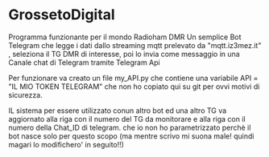 # GrossetoDigital

Programma funzionante per il mondo Radioham DMR
Un semplice Bot Telegram che legge i dati dallo streaming mqtt prelevato da "mqtt.iz3mez.it"  ,
seleziona il TG DMR di interesse, poi lo invia come messaggio in una Canale chat 
di Telegram tramite Telegram Api

Per funzionare va creato un file my_API.py che contiene una variabile  API = "IL MIO TOKEN TELEGRAM"
che non ho copiato qui su git per ovvi motivi di sicurezza.

IL sistema per essere utilizzato conun altro bot ed una altro TG va aggiornato alla riga     con il numero del TG da monitorare e alla riga    con il numero della Chat_ID di telegram.
che io non ho parametrizzato perchè il bot nasce solo per questo scopo (ma mentre scrivo mi suona male! quindi magari lo modifichero' in seguito!!)

